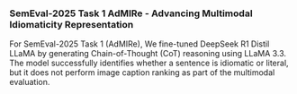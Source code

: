 ###  SemEval-2025 Task 1 AdMIRe - Advancing Multimodal Idiomaticity Representation

For SemEval-2025 Task 1 (AdMIRe), We fine-tuned DeepSeek R1 Distil LLaMA by generating Chain-of-Thought (CoT) reasoning using LLaMA 3.3. The model successfully identifies whether a sentence is idiomatic or literal, but it does not perform image caption ranking as part of the multimodal evaluation.
